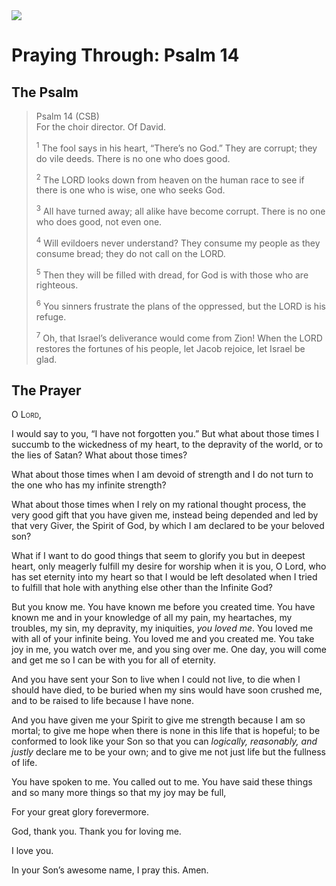 <img class="intro-right" src="/images/art-paris-psalter.jpg">

<style>
  li {list-style-type: none;}
  p + ul {
    margin-top: -18px;
}
</style>

# Praying Through: Psalm 14

## The Psalm

>Psalm 14 (CSB)  
><sup></sup> For the choir director. Of David. 
>
><sup>1</sup> The fool says in his heart, “There’s no God.” They are corrupt; they do vile deeds. There is no one who does good. 
>
><sup>2</sup> The LORD looks down from heaven on the human race to see if there is one who is wise, one who seeks God. 
>
><sup>3</sup> All have turned away; all alike have become corrupt. There is no one who does good, not even one. 
>
><sup>4</sup> Will evildoers never understand? They consume my people as they consume bread; they do not call on the LORD. 
>
><sup>5</sup> Then they will be filled with dread, for God is with those who are righteous. 
>
><sup>6</sup> You sinners frustrate the plans of the oppressed, but the LORD is his refuge. 
>
><sup>7</sup> Oh, that Israel’s deliverance would come from Zion! When the LORD restores the fortunes of his people, let Jacob rejoice, let Israel be glad.

## The Prayer

<div style="font-variant: small-caps;">
O Lord,
</div>

I would say to you, “I have not forgotten you.” But what about those times I succumb to the wickedness of my heart, to the depravity of the world, or to the lies of Satan? What about those times?

What about those times when I am devoid of strength and I do not turn to the one who has my infinite strength?

What about those times when I rely on my rational thought process, the very good gift that you have given me, instead being depended and led by that very Giver, the Spirit of God, by which I am declared to be your beloved son?

What if I want to do good things that seem to glorify you but in deepest heart, only meagerly fulfill my desire for worship when it is you, O Lord, who has set eternity into my heart so that I would be left desolated when I tried to fulfill that hole with anything else other than the Infinite God?

But you know me. You have known me before you created time. You have known me and in your knowledge of all my pain, my heartaches, my troubles, my sin, my depravity, my iniquities, _you loved me_. You loved me with all of your infinite being. You loved me and you created me. You take joy in me, you watch over me, and you sing over me.
One day, you will come and get me so I can be with you for all of eternity.

And you have sent your Son to live when I could not live, to die when I should have died, to be buried when my sins would have soon crushed me, and to be raised to life because I have none.

And you have given me your Spirit to give me strength because I am so mortal; to give me hope when there is none in this life that is hopeful; to be conformed to look like your Son so that you can _logically, reasonably, and justly_ declare me to be your own; and to give me not just life but the fullness of life.

You have spoken to me. You called out to me. You have said these things and so many more things so that my joy may be full,

For your great glory forevermore.

God, thank you. Thank you for loving me.

I love you.

In your Son’s awesome name, I pray this.
Amen.
